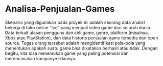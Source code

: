 # Analisa-Penjualan-Games

Skenario yang digunakan pada proyek ini adalah seorang data analist bekerja di toko online "Ice" yang menjual video game dari seluruh dunia. Data terkait ulasan pengguna dan ahli game, genre, platform (misalnya, Xbox atau PlayStation), dan data historis penjualan game tersedia dari open source. Tugas orang tersebut adalah mengidentifikasi pola-pola yang menentukan apakah suatu game bisa dikatakan berhasil atau tidak. Dengan begitu, kita bisa menemukan game yang paling potensial dan merencanakan kampanye iklannya.
